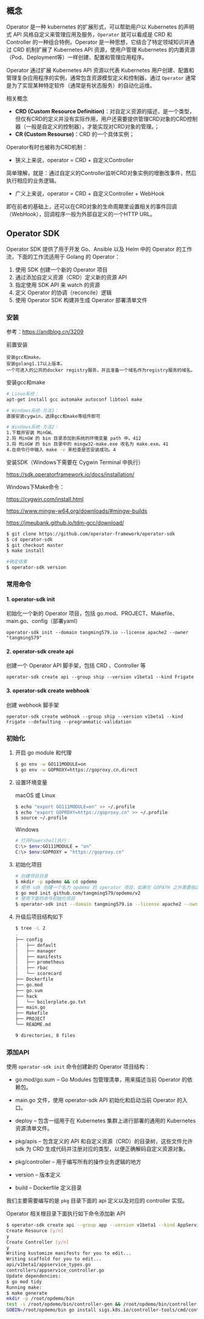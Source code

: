 ## 概念

Operator 是一种 kubernetes 的扩展形式，可以帮助用户以 Kubernetes 的声明式 API 风格自定义来管理应用及服务，`Operator` 就可以看成是 CRD 和 Controller 的一种组合特例，Operator 是一种思想，它结合了特定领域知识并通过 CRD 机制扩展了 Kubernetes API 资源，使用户管理 Kubernetes 的内置资源（Pod、Deployment等）一样创建、配置和管理应用程序。

Operator 通过扩展 Kubernetes API 资源以代表 Kubernetes 用户创建、配置和管理复杂应用程序的实例，通常包含资源模型定义和控制器，通过 `Operator` 通常是为了实现某种特定软件（通常是有状态服务）的自动化运维。

相关概念

- **CRD (Custom Resource Definition)**：对自定义资源的描述，是一个类型，但仅有CRD的定义并没有实际作用，用户还需要提供管理CRD对象的CRD控制器（一般是自定义的控制器），才能实现对CRD对象的管理。；
- **CR (Custom Resourse)**：CRD 的一个具体实例；

Operator有时也被称为CRD机制：

- 狭义上来说，operator = CRD + 自定义Controller

简单理解，就是：通过自定义的Controller监听CRD对象实例的增删改事件，然后执行相应的业务逻辑。

- 广义上来说，operator = CRD + 自定义Controller + WebHook

即在前者的基础上，还可以在CRD对象的生命周期里设置相关的事件回调（WebHook），回调程序一般为外部自定义的一个HTTP URL。

## Operator SDK

Operator SDK 提供了用于开发 Go、Ansible 以及 Helm 中的 Operator 的工作流，下面的工作流适用于 Golang 的 Operator：

1. 使用 SDK 创建一个新的 Operator 项目
2. 通过添加自定义资源（CRD）定义新的资源 API
3. 指定使用 SDK API 来 watch 的资源
4. 定义 Operator 的协调（reconcile）逻辑
5. 使用 Operator SDK 构建并生成 Operator 部署清单文件

### 安装

参考：https://andblog.cn/3209

前置安装

```
安装gcc和make。
安装golang1.17以上版本。
一个可进入的公共的docker registry服务，并且准备一个域名作为registry服务的域名。
```

安装gcc和make

```sh
# Linux系统：
apt-get install gcc automake autoconf libtool make

# Windows系统-方法1：
直接安装cygwin，选择gcc和make等组件即可

# Windows系统-方法2：
1.下载并安装 MinGW。
2.将 MinGW 的 bin 目录添加到系统的环境变量 path 中。412
3.将 MinGW 的 bin 目录中的 mingw32-make.exe 改名为 make.exe。41
4.在命令行中输入 make -v 来检查是否安装成功。4
```

安装SDK（Windows下需要在 Cygwin Terminal 中执行）

https://sdk.operatorframework.io/docs/installation/

Windows下Make命令：

https://cygwin.com/install.html

https://www.mingw-w64.org/downloads/#mingw-builds

https://jmeubank.github.io/tdm-gcc/download/

```sh
$ git clone https://github.com/operator-framework/operator-sdk
$ cd operator-sdk
$ git checkout master
$ make install

#确定结果
$ operator-sdk version
```

### 常用命令

#### 1. operator-sdk init

初始化一个新的 Operator 项目，包括 go.mod、PROJECT、Makefile、main.go、config（部署yaml）

```
operator-sdk init --domain tangming579.io --license apache2 --owner "tangming579"
```

#### 2. operator-sdk create api

创建一个 Operator API 脚手架，包括 CRD 、Controller 等

```
operator-sdk create api --group ship --version v1beta1 --kind Frigate
```

#### 3. operator-sdk create webhook

创建 webhook 脚手架

```
operator-sdk create webhook --group ship --version v1beta1 --kind Frigate --defaulting --programmatic-validation
```

### 初始化

1. 开启 go module 和代理

   ```sh
   $ go env -w GO111MODULE=on
   $ go env -w GOPROXY=https://goproxy.cn,direct
   ```

2. 设置环境变量

   macOS 或 Linux

   ```sh
   $ echo "export GO111MODULE=on" >> ~/.profile
   $ echo "export GOPROXY=https://goproxy.cn" >> ~/.profile
   $ source ~/.profile
   ```

   Windows 

   ```sh
   # 打开Powershell执行：
   C:\> $env:GO111MODULE = "on"
   C:\> $env:GOPROXY = "https://goproxy.cn"
   ```

3. 初始化项目

   ```sh
   # 创建项目目录
   $ mkdir -p opdemo && cd opdemo
   # 使用 sdk 创建一个名为 opdemo 的 operator 项目，如果在 GOPATH 之外需要指定 repo 参数
   $ go mod init github.com/tangming579/opdemo/v2
   # 使用下面的命令初始化项目
   $ operator-sdk init --domain tangming579.io --license apache2 --owner "tangming579"
   ```

4. 升级后项目结构如下

   ```sh
   $ tree -L 2
   .
   ├── config
   │   ├── default
   │   ├── manager
   │   ├── manifests
   │   ├── prometheus
   │   ├── rbac
   │   └── scorecard
   ├── Dockerfile
   ├── go.mod
   ├── go.sum
   ├── hack
   │   └── boilerplate.go.txt
   ├── main.go
   ├── Makefile
   ├── PROJECT
   └── README.md
   
   9 directories, 8 files
   ```

### 添加API

   使用 `operator-sdk init` 命令创建新的 Operator 项目结构：

   - go.mod/go.sum  – Go Modules 包管理清单，用来描述当前 Operator 的依赖包。

   - main.go 文件，使用 operator-sdk API 初始化和启动当前 Operator 的入口。
   - deploy – 包含一组用于在 Kubernetes 集群上进行部署的通用的 Kubernetes 资源清单文件。
   - pkg/apis – 包含定义的 API 和自定义资源（CRD）的目录树，这些文件允许 sdk 为 CRD 生成代码并注册对应的类型，以便正确解码自定义资源对象。
   - pkg/controller – 用于编写所有的操作业务逻辑的地方
   - version – 版本定义
   - build – Dockerfile 定义目录

   我们主要需要编写的是 `pkg` 目录下面的 api 定义以及对应的 controller 实现。

   Operator 相关根目录下面执行如下命令添加新 API

   ```sh
   $ operator-sdk create api --group app --version v1beta1 --kind AppService
   Create Resource [y/n]
   y
   Create Controller [y/n]
   y
   Writing kustomize manifests for you to edit...
   Writing scaffold for you to edit...
   api/v1beta1/appservice_types.go
   controllers/appservice_controller.go
   Update dependencies:
   $ go mod tidy
   Running make:
   $ make generate
   mkdir -p /root/opdemo/bin
   test -s /root/opdemo/bin/controller-gen && /root/opdemo/bin/controller-gen --version | grep -q v0.11.1 || \
   GOBIN=/root/opdemo/bin go install sigs.k8s.io/controller-tools/cmd/controller-gen@v0.11.1
   
   ```

   
